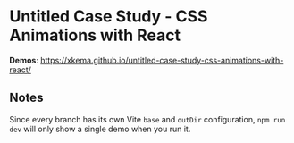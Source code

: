 # Untitled Case Study - CSS Animations with React

**Demos**: https://xkema.github.io/untitled-case-study-css-animations-with-react/

## Notes

Since every branch has its own Vite `base` and `outDir` configuration, `npm run dev` will only show a single demo when you run it.